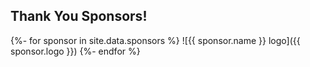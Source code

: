 ## Thank You Sponsors!

{%- for sponsor in site.data.sponsors %}
![{{ sponsor.name }} logo]({{ sponsor.logo }})
{%- endfor %}
